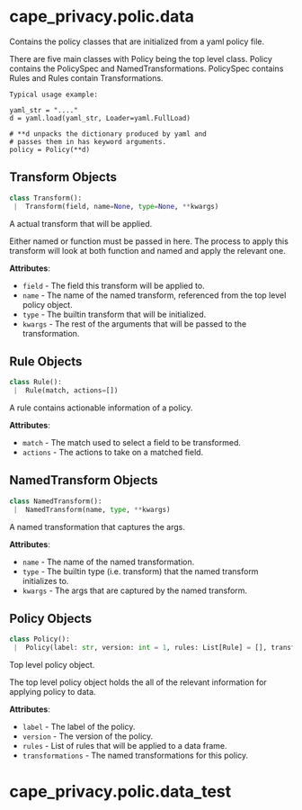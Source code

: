 <a name=".cape_privacy.polic.data"></a>
# cape\_privacy.polic.data

Contains the policy classes that are initialized from a yaml policy file.

There are five main classes with Policy being the top level class. Policy contains
the PolicySpec and NamedTransformations. PolicySpec contains Rules and Rules
contain Transformations.

    Typical usage example:

    yaml_str = "...."
    d = yaml.load(yaml_str, Loader=yaml.FullLoad)

    # **d unpacks the dictionary produced by yaml and
    # passes them in has keyword arguments.
    policy = Policy(**d)

<a name=".cape_privacy.polic.data.Transform"></a>
## Transform Objects

```python
class Transform():
 |  Transform(field, name=None, type=None, **kwargs)
```

A actual transform that will be applied.

Either named or function must be passed in here. The process to apply this
transform will look at both function and named and apply the relevant one.

**Attributes**:

- `field` - The field this transform will be applied to.
- `name` - The name of the named transform, referenced from
  the top level policy object.
- `type` - The builtin transform that will be initialized.
- `kwargs` - The rest of the arguments that will be passed to the transformation.

<a name=".cape_privacy.polic.data.Rule"></a>
## Rule Objects

```python
class Rule():
 |  Rule(match, actions=[])
```

A rule contains actionable information of a policy.

**Attributes**:

- `match` - The match used to select a field to be transformed.
- `actions` - The actions to take on a matched field.

<a name=".cape_privacy.polic.data.NamedTransform"></a>
## NamedTransform Objects

```python
class NamedTransform():
 |  NamedTransform(name, type, **kwargs)
```

A named transformation that captures the args.

**Attributes**:

- `name` - The name of the named transformation.
- `type` - The builtin type (i.e. transform) that the named transform initializes to.
- `kwargs` - The args that are captured by the named transform.

<a name=".cape_privacy.polic.data.Policy"></a>
## Policy Objects

```python
class Policy():
 |  Policy(label: str, version: int = 1, rules: List[Rule] = [], transformations: List[NamedTransform] = [])
```

Top level policy object.

The top level policy object holds the all of the relevant information
for applying policy to data.

**Attributes**:

- `label` - The label of the policy.
- `version` - The version of the policy.
- `rules` - List of rules that will be applied to a data frame.
- `transformations` - The named transformations for this policy.

<a name=".cape_privacy.polic.data_test"></a>
# cape\_privacy.polic.data\_test

